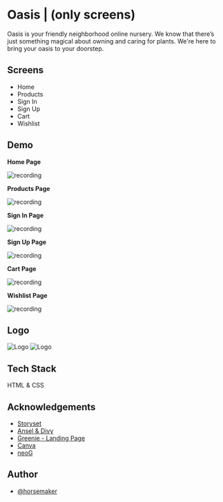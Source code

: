 
# Oasis | (only screens)

Oasis is your friendly neighborhood online nursery. We know that there’s just something magical about owning and caring for plants. We're here to bring your oasis to your doorstep.

## Screens

- Home
- Products
- Sign In
- Sign Up
- Cart
- Wishlist


## Demo

**Home Page**

![recording](https://netlify-cocoon.netlify.app/.netlify/functions/fetch?code=307&path=eyJzaXRlX2lkIjoiNDI1MDAzNjQtNzdhNS00N2ZkLWIyMWQtNGRmYzcxNGUwMmEwIiwiZGVwbG95X2lkIjoiNjIxMTQyNDU0Mzk3MTEwMDA3Y2I5YmE2IiwiaWQiOiIwYWI3YmFkMy1kOWVlLTQ4YWItYWI2Ny05NDQwM2QxOTY1ZGQifQ==)

**Products Page**

![recording](https://netlify-cocoon.netlify.app/.netlify/functions/fetch?code=307&path=eyJzaXRlX2lkIjoiNDI1MDAzNjQtNzdhNS00N2ZkLWIyMWQtNGRmYzcxNGUwMmEwIiwiZGVwbG95X2lkIjoiNjIxMTQyNDU0Mzk3MTEwMDA3Y2I5YmE2IiwiaWQiOiIyZThmOTEzZS04NmQwLTQ1NWQtYTUwNi1kMjhmYjZlZjYzZTEifQ==)

**Sign In Page**

![recording](https://netlify-cocoon.netlify.app/.netlify/functions/fetch?code=307&path=eyJzaXRlX2lkIjoiNDI1MDAzNjQtNzdhNS00N2ZkLWIyMWQtNGRmYzcxNGUwMmEwIiwiZGVwbG95X2lkIjoiNjIxMTQyNDU0Mzk3MTEwMDA3Y2I5YmE2IiwiaWQiOiJiMTllOTQ5Ny0yYjAyLTQyZjUtOGQ0Zi00MGQ3ZjhlNTFkNmIifQ==)

**Sign Up Page**

![recording](https://netlify-cocoon.netlify.app/.netlify/functions/fetch?code=307&path=eyJzaXRlX2lkIjoiNDI1MDAzNjQtNzdhNS00N2ZkLWIyMWQtNGRmYzcxNGUwMmEwIiwiZGVwbG95X2lkIjoiNjIxMTQyNDU0Mzk3MTEwMDA3Y2I5YmE2IiwiaWQiOiI1NjQ5OThmNC1iNjU0LTQxYmQtODk3My1kNDc5YWE0ZWEzMjIifQ==)

**Cart Page**

![recording](https://netlify-cocoon.netlify.app/.netlify/functions/fetch?code=307&path=eyJzaXRlX2lkIjoiNDI1MDAzNjQtNzdhNS00N2ZkLWIyMWQtNGRmYzcxNGUwMmEwIiwiZGVwbG95X2lkIjoiNjIxMTQyNDU0Mzk3MTEwMDA3Y2I5YmE2IiwiaWQiOiJmMzc4YjMwOC0zYzFjLTQ0YmYtOGE3OC00MTU3NjVmYmQ2NjMifQ==)

**Wishlist Page**

![recording](https://netlify-cocoon.netlify.app/.netlify/functions/fetch?code=307&path=eyJzaXRlX2lkIjoiNDI1MDAzNjQtNzdhNS00N2ZkLWIyMWQtNGRmYzcxNGUwMmEwIiwiZGVwbG95X2lkIjoiNjIxMTQyNDU0Mzk3MTEwMDA3Y2I5YmE2IiwiaWQiOiJmMWE3ZmY3Yi1iNDFlLTQwNDYtYTUwMS0zOTkyOTBiNTJlM2EifQ==)

## Logo

![Logo](https://oasis-screens.netlify.app/assets/oasis-logo-rectangle.svg)
![Logo](https://oasis-screens.netlify.app/assets/oasis-logo-white.svg)


## Tech Stack

HTML & CSS


## Acknowledgements

 - [Storyset](https://storyset.com/)
 - [Ansel & Divy](https://anselandivy.com/)
 - [Greenie - Landing Page](https://www.behance.net/gallery/128175175/Greenie-Plant-Nursery-Landing-Page)
 - [Canva](https://www.canva.com/)
 - [neoG](https://neog.camp/)

## Author

- [@horsemaker](https://github.com/horsemaker)

